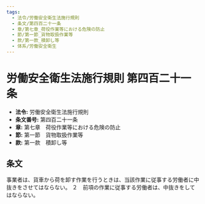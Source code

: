 ```yaml
---
tags:
  - 法令/労働安全衛生法施行規則
  - 条文/第四百二十一条
  - 章/第七章_荷役作業等における危険の防止
  - 節/第一節_貨物取扱作業等
  - 款/第一款_積卸し等
  - 体系/労働安全衛生
---
```

# 労働安全衛生法施行規則 第四百二十一条

- **法令:** 労働安全衛生法施行規則
- **条文番号:** 第四百二十一条
- **章:** 第七章　荷役作業等における危険の防止
- **節:** 第一節　貨物取扱作業等
- **款:** 第一款　積卸し等

## 条文
事業者は、貨車から荷を卸す作業を行うときは、当該作業に従事する労働者に中抜きをさせてはならない。
２　前項の作業に従事する労働者は、中抜きをしてはならない。

